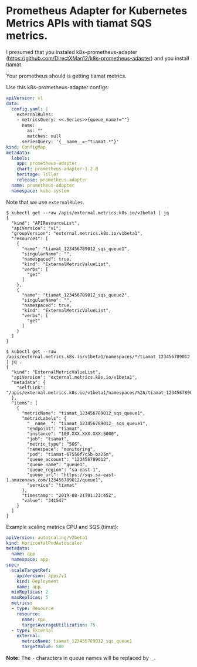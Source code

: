 # Prometheus Adapter for Kubernetes Metrics APIs with tiamat SQS metrics.
I presumed that you instaled k8s-prometheus-adapter (https://github.com/DirectXMan12/k8s-prometheus-adapter) and you install tiamat.

Your prometheus should is getting tiamat metrics.

Use this k8s-prometheus-adapter configs:

```yaml
apiVersion: v1
data:
  config.yaml: |
    externalRules:
    - metricsQuery: <<.Series>>{queue_name!=""}
      name:
        as: ""
        matches: null
      seriesQuery: '{__name__=~"tiamat.*"}'
kind: ConfigMap
metadata:
  labels:
    app: prometheus-adapter
    chart: prometheus-adapter-1.2.0
    heritage: Tiller
    release: prometheus-adapter
  name: prometheus-adapter
  namespace: kube-system
```

Note that we use `externalRules`.

```shell
$ kubectl get --raw /apis/external.metrics.k8s.io/v1beta1 | jq
{
  "kind": "APIResourceList",
  "apiVersion": "v1",
  "groupVersion": "external.metrics.k8s.io/v1beta1",
  "resources": [
    {
      "name": "tiamat_123456789012_sqs_queue1",
      "singularName": "",
      "namespaced": true,
      "kind": "ExternalMetricValueList",
      "verbs": [
        "get"
      ]
    },
    {
      "name": "tiamat_123456789012_sqs_queue2",
      "singularName": "",
      "namespaced": true,
      "kind": "ExternalMetricValueList",
      "verbs": [
        "get"
      ]
    }
  ]
}
```

```shell
$ kubectl get --raw /apis/external.metrics.k8s.io/v1beta1/namespaces/*/tiamat_123456789012_sqs_queue1 | jq .
{
  "kind": "ExternalMetricValueList",
  "apiVersion": "external.metrics.k8s.io/v1beta1",
  "metadata": {
    "selfLink": "/apis/external.metrics.k8s.io/v1beta1/namespaces/%2A/tiamat_123456789012_sqs_queue1"
  },
  "items": [
    {
      "metricName": "tiamat_123456789012_sqs_queue1",
      "metricLabels": {
        "__name__": "tiamat_123456789012__sqs_queue1",
        "endpoint": "tiamat",
        "instance": "100.XXX.XXX.XXX:5000",
        "job": "tiamat",
        "metric_type": "SQS",
        "namespace": "monitoring",
        "pod": "tiamat-67556f7c5b-bz25m",
        "queue_account": "123456789012",
        "queue_name": "queue1",
        "queue_region": "sa-east-1",
        "queue_url": "https://sqs.sa-east-1.amazonaws.com/123456789012/queue1",
        "service": "tiamat"
      },
      "timestamp": "2019-08-21T01:23:45Z",
      "value": "341547"
    }
  ]
}
```

Example scaling metrics CPU and SQS (timat):

```yaml
apiVersion: autoscaling/v2beta1
kind: HorizontalPodAutoscaler
metadata:
  name: app
  namespace: app
spec:
  scaleTargetRef:
    apiVersion: apps/v1
    kind: Deployment
    name: app
  minReplicas: 2
  maxReplicas: 5
  metrics:
  - type: Resource
    resource:
      name: cpu
      targetAverageUtilization: 75
  - type: External
    external:
      metricName: tiamat_123456789012_sqs_queue1
      targetValue: 500
```

**Note:** The `-` characters in queue names will be replaced by` _`.
